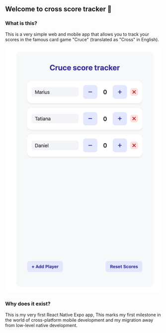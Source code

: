 ## Welcome to cross score tracker 👋

### What is this?

This is a very simple web and mobile app that allows you to track your scores in the famous card game "Cruce" (translated as "Cross" in English). 

![UI Demo](/assets/images/ui-demo.png)

### Why does it exist?

This is my very first React Native Expo app, This marks my first milestone in the world of cross-platform mobile development and my migration away from low-level native development.